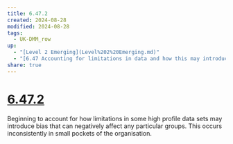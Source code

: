 ```yaml
---
title: 6.47.2
created: 2024-08-28
modified: 2024-08-28
tags:
  - UK-DMM_row
up:
  - "[Level 2 Emerging](Level%202%20Emerging.md)"
  - "[6.47 Accounting for limitations in data and how this may introduce bias](6.47%20Accounting%20for%20limitations%20in%20data%20and%20how%20this%20may%20introduce%20bias.md)"
share: true
---
```

# [6.47.2](6.47.2.md)

Beginning to account for how limitations in some high profile data sets may introduce bias that can negatively affect any particular groups. This occurs inconsistently in small pockets of the organisation.
